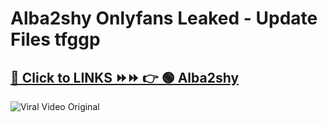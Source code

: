 
 # Alba2shy Onlyfans Leaked - Update Files tfggp

## <h2><a href="https://clipsfans.com/Alba2shy&ref=git">🔗 Click to LINKS ⏩⏩ 👉 🟢 Alba2shy </a></h2>

<a href="https://clipsfans.com/Alba2shy&ref=git" rel="nofollow" data-target="animated-image.originalLink"><img src="https://i.ibb.co.com/xMMVF88/686577567.gif" alt="Viral Video Original" style="max-width: 100%; display: inline-block;" data-target="animated-image.originalImage"></a>

